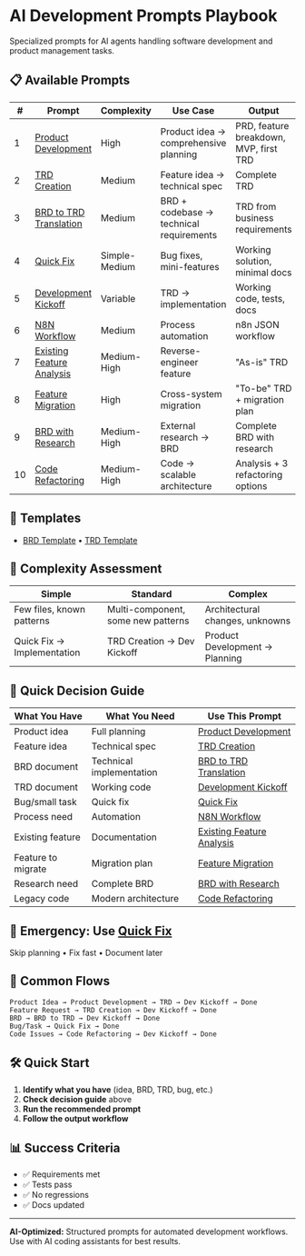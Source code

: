 # AI Development Prompts Playbook

Specialized prompts for AI agents handling software development and product management tasks.

## 📋 Available Prompts

| # | Prompt | Complexity | Use Case | Output |
|---|--------|------------|----------|---------|
| 1 | [Product Development](product-development-prompt.md) | High | Product idea → comprehensive planning | PRD, feature breakdown, MVP, first TRD |
| 2 | [TRD Creation](trd-creation-prompt.md) | Medium | Feature idea → technical spec | Complete TRD |
| 3 | [BRD to TRD Translation](brd-to-trd-translation-prompt.md) | Medium | BRD + codebase → technical requirements | TRD from business requirements |
| 4 | [Quick Fix](quick-fix-prompt.md) | Simple-Medium | Bug fixes, mini-features | Working solution, minimal docs |
| 5 | [Development Kickoff](development-kickoff-prompt.md) | Variable | TRD → implementation | Working code, tests, docs |
| 6 | [N8N Workflow](n8n-workflow-prompt.md) | Medium | Process automation | n8n JSON workflow |
| 7 | [Existing Feature Analysis](existing-feature-analysis-prompt.md) | Medium-High | Reverse-engineer feature | "As-is" TRD |
| 8 | [Feature Migration](feature-migration-prompt.md) | High | Cross-system migration | "To-be" TRD + migration plan |
| 9 | [BRD with Research](brd-creation-with-research-prompt.md) | Medium-High | External research → BRD | Complete BRD with research |
| 10 | [Code Refactoring](code-refactoring-prompt.md) | Medium-High | Code → scalable architecture | Analysis + 3 refactoring options |

## 📝 Templates
- [BRD Template](brd-template.md) • [TRD Template](trd-template.md)

## 🤖 Complexity Assessment
| Simple | Standard | Complex |
|--------|----------|---------|
| Few files, known patterns | Multi-component, some new patterns | Architectural changes, unknowns |
| Quick Fix → Implementation | TRD Creation → Dev Kickoff | Product Development → Planning |

## 🎯 Quick Decision Guide

| What You Have | What You Need | Use This Prompt |
|---------------|---------------|-----------------|
| Product idea | Full planning | [Product Development](product-development-prompt.md) |
| Feature idea | Technical spec | [TRD Creation](trd-creation-prompt.md) |
| BRD document | Technical implementation | [BRD to TRD Translation](brd-to-trd-translation-prompt.md) |
| TRD document | Working code | [Development Kickoff](development-kickoff-prompt.md) |
| Bug/small task | Quick fix | [Quick Fix](quick-fix-prompt.md) |
| Process need | Automation | [N8N Workflow](n8n-workflow-prompt.md) |
| Existing feature | Documentation | [Existing Feature Analysis](existing-feature-analysis-prompt.md) |
| Feature to migrate | Migration plan | [Feature Migration](feature-migration-prompt.md) |
| Research need | Complete BRD | [BRD with Research](brd-creation-with-research-prompt.md) |
| Legacy code | Modern architecture | [Code Refactoring](code-refactoring-prompt.md) |

## 🚨 Emergency: Use [Quick Fix](quick-fix-prompt.md)
Skip planning • Fix fast • Document later

## 🔄 Common Flows
```
Product Idea → Product Development → TRD → Dev Kickoff → Done
Feature Request → TRD Creation → Dev Kickoff → Done  
BRD → BRD to TRD → Dev Kickoff → Done
Bug/Task → Quick Fix → Done
Code Issues → Code Refactoring → Dev Kickoff → Done
```

## 🛠️ Quick Start
1. **Identify what you have** (idea, BRD, TRD, bug, etc.)
2. **Check decision guide** above
3. **Run the recommended prompt**
4. **Follow the output workflow**

## 📊 Success Criteria
- ✅ Requirements met
- ✅ Tests pass  
- ✅ No regressions
- ✅ Docs updated

---
**AI-Optimized:** Structured prompts for automated development workflows. Use with AI coding assistants for best results.


